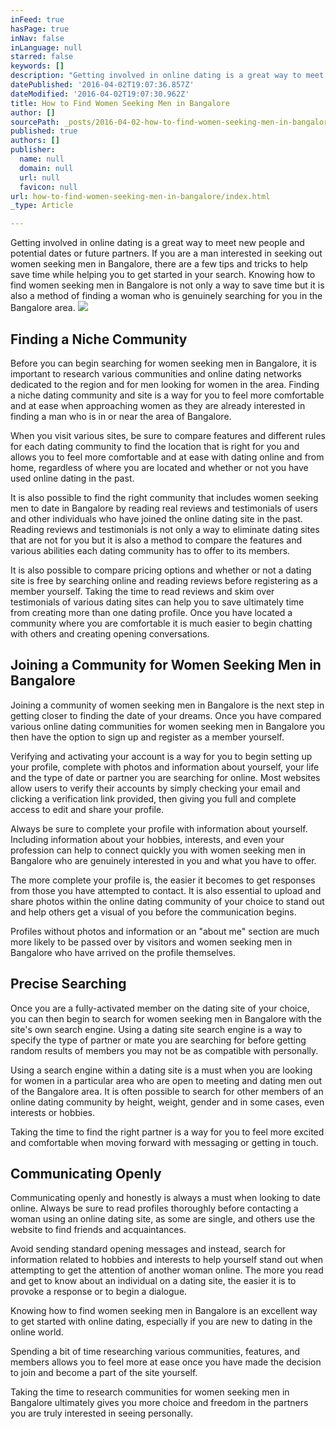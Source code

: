 ```yaml
---
inFeed: true
hasPage: true
inNav: false
inLanguage: null
starred: false
keywords: []
description: "Getting involved in online dating is a great way to meet new people and potential dates or future partners. If you are a man interested in seeking out women seeking men in Bangalore, there are a few tips and tricks to help save time while helping you to get started in your search. Knowing how to find women seeking men in Bangalore is not only a way to save time but it is also a method of finding a woman who is genuinely searching for you in the Bangalore area.\_\n"
datePublished: '2016-04-02T19:07:36.857Z'
dateModified: '2016-04-02T19:07:30.962Z'
title: How to Find Women Seeking Men in Bangalore
author: []
sourcePath: _posts/2016-04-02-how-to-find-women-seeking-men-in-bangalore.md
published: true
authors: []
publisher:
  name: null
  domain: null
  url: null
  favicon: null
url: how-to-find-women-seeking-men-in-bangalore/index.html
_type: Article

---
```

Getting involved in online dating is a great way to meet new people and potential dates or future partners. If you are a man interested in seeking out women seeking men in Bangalore, there are a few tips and tricks to help save time while helping you to get started in your search. Knowing how to find women seeking men in Bangalore is not only a way to save time but it is also a method of finding a woman who is genuinely searching for you in the Bangalore area. 
![](https://the-grid-user-content.s3-us-west-2.amazonaws.com/9c8da121-758c-41d9-93ab-2dc7f7cc43ea.jpg)

## Finding a Niche Community 

Before you can begin searching for women seeking men in Bangalore, it is important to research various communities and online dating networks dedicated to the region and for men looking for women in the area. Finding a niche dating community and site is a way for you to feel more comfortable and at ease when approaching women as they are already interested in finding a man who is in or near the area of Bangalore. 

When you visit various sites, be sure to compare features and different rules for each dating community to find the location that is right for you and allows you to feel more comfortable and at ease with dating online and from home, regardless of where you are located and whether or not you have used online dating in the past.

It is also possible to find the right community that includes women seeking men to date in Bangalore by reading real reviews and testimonials of users and other individuals who have joined the online dating site in the past. Reading reviews and testimonials is not only a way to eliminate dating sites that are not for you but it is also a method to compare the features and various abilities each dating community has to offer to its members.

It is also possible to compare pricing options and whether or not a dating site is free by searching online and reading reviews before registering as a member yourself. Taking the time to read reviews and skim over testimonials of various dating sites can help you to save ultimately time from creating more than one dating profile. Once you have located a community where you are comfortable it is much easier to begin chatting with others and creating opening conversations.

## Joining a Community for Women Seeking Men in Bangalore 

Joining a community of women seeking men in Bangalore is the next step in getting closer to finding the date of your dreams. Once you have compared various online dating communities for women seeking men in Bangalore you then have the option to sign up and register as a member yourself. 

Verifying and activating your account is a way for you to begin setting up your profile, complete with photos and information about yourself, your life and the type of date or partner you are searching for online. Most websites allow users to verify their accounts by simply checking your email and clicking a verification link provided, then giving you full and complete access to edit and share your profile. 

Always be sure to complete your profile with information about yourself. Including information about your hobbies, interests, and even your profession can help to connect quickly you with women seeking men in Bangalore who are genuinely interested in you and what you have to offer. 

The more complete your profile is, the easier it becomes to get responses from those you have attempted to contact.
It is also essential to upload and share photos within the online dating community of your choice to stand out and help others get a visual of you before the communication begins. 

Profiles without photos and information or an "about me" section are much more likely to be passed over by visitors and women seeking men in Bangalore who have arrived on the profile themselves.

## Precise Searching

Once you are a fully-activated member on the dating site of your choice, you can then begin to search for women seeking men in Bangalore with the site's own search engine. Using a dating site search engine is a way to specify the type of partner or mate you are searching for before getting random results of members you may not be as compatible with personally. 

Using a search engine within a dating site is a must when you are looking for women in a particular area who are open to meeting and dating men out of the Bangalore area.
It is often possible to search for other members of an online dating community by height, weight, gender and in some cases, even interests or hobbies. 

Taking the time to find the right partner is a way for you to feel more excited and comfortable when moving forward with messaging or getting in touch.

## Communicating Openly 

Communicating openly and honestly is always a must when looking to date online. Always be sure to read profiles thoroughly before contacting a woman using an online dating site, as some are single, and others use the website to find friends and acquaintances. 

Avoid sending standard opening messages and instead, search for information related to hobbies and interests to help yourself stand out when attempting to get the attention of another woman online.
The more you read and get to know about an individual on a dating site, the easier it is to provoke a response or to begin a dialogue. 

Knowing how to find women seeking men in Bangalore is an excellent way to get started with online dating, especially if you are new to dating in the online world. 

Spending a bit of time researching various communities, features, and members allows you to feel more at ease once you have made the decision to join and become a part of the site yourself. 

Taking the time to research communities for women seeking men in Bangalore ultimately gives you more choice and freedom in the partners you are truly interested in seeing personally.